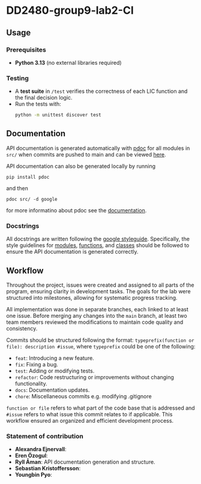 # DD2480-group9-lab2-CI

## Usage

### Prerequisites

- **Python 3.13** (no external libraries required)

### Testing

- A **test suite** in `/test` verifies the correctness of each LIC function and the final decision logic.
- Run the tests with:
  ```sh
  python -m unittest discover test
  ```

## Documentation
API documentation is generated automatically with [pdoc](https://github.com/mitmproxy/pdoc) for all modules in `src/` when commits are pushed to main and can be viewed [here](https://dd2480-group-9.github.io/assignment2-ci/).

API documentation can also be generated locally by running
```shell
pip install pdoc
```
and then
```shell
pdoc src/ -d google
```
for more informatino about pdoc see the [documentation](https://pdoc.dev/docs/pdoc.html).

### Docstrings
All docstrings are written following the [google styleguide](https://google.github.io/styleguide/pyguide.html#38-comments-and-docstrings). Specifically, the style guidelines for [modules](https://google.github.io/styleguide/pyguide.html#382-modules), [functions](https://google.github.io/styleguide/pyguide.html#383-functions-and-methods), and [classes](https://google.github.io/styleguide/pyguide.html#384-classes) should be followed to ensure the API documentation is generated correctly.

## Workflow
Throughout the project, issues were created and assigned to all parts of the program, ensuring clarity in development tasks. The goals for the lab were structured into milestones, allowing for systematic progress tracking.

All implementation was done in separate branches, each linked to at least one issue. Before merging any changes into the `main` branch, at least two team members reviewed the modifications to maintain code quality and consistency.

Commits should be structured following the format: `typeprefix(function or file): description #issue`, where `typeprefix` could be one of the following:
- `feat`: Introducing a new feature.
- `fix`: Fixing a bug.
- `test`: Adding or modifying tests.
- `refactor`: Code restructuring or improvements without changing functionality.
- `docs`: Documentation updates.
- `chore`: Miscellaneous commits e.g. modifying .gitignore

`function or file` refers to what part of the code base that is addressed and `#issue` refers to what issue this commit relates to if applicable.
This workflow ensured an organized and efficient development process.

### Statement of contribution
- **Alexandra Ejnervall**: 
- **Eren Özogul**: 
- **Ryll Åman**: API documentation generation and structure.
- **Sebastian Kristoffersson**: 
- **Youngbin Pyo**: 